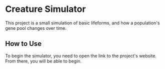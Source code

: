# Creature Simulator

This project is a small simulation of basic lifeforms, and how a population's gene pool changes over time.

## How to Use

To begin the simulator, you need to open the link to the project's website. From there, you will be able to begin.